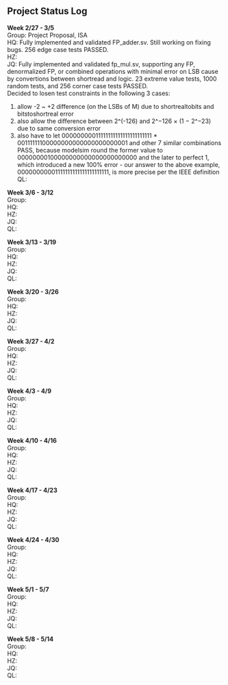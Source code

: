 ## Project Status Log

**Week 2/27 - 3/5** <br />
Group: Project Proposal, ISA <br />
HQ: Fully implemented and validated FP_adder.sv. Still working on fixing bugs. 256 edge case tests PASSED. <br />
HZ: <br />
JQ: Fully implemented and validated fp_mul.sv, supporting any FP, denormalized FP, or combined operations with minimal error on LSB cause by convertions between shortread and logic. 23 extreme value tests, 1000 random tests, and 256 corner case tests PASSED. <br />
Decided to losen test constraints in the following 3 cases: <br />
1. allow -2 ~ +2 difference (on the LSBs of M) due to shortrealtobits and bitstoshortreal error <br />
2. also allow the difference between 2^(-126) and 2^−126 × (1 − 2^−23) due to same conversion error <br />
3. also have to let 00000000011111111111111111111111 * 00111111100000000000000000000001 and other 7 similar combinations PASS, because modelsim round the former value to 00000000100000000000000000000000 and the later to perfect 1, which introduced a new 100% error - our answer to the above example, 00000000001111111111111111111111, is more precise per the IEEE definition <br />
QL: <br />

**Week 3/6 - 3/12** <br />
Group: <br />
HQ: <br />
HZ: <br />
JQ: <br />
QL: <br />

**Week 3/13 - 3/19** <br />
Group: <br />
HQ: <br />
HZ: <br />
JQ: <br />
QL: <br />

**Week 3/20 - 3/26** <br />
Group: <br />
HQ: <br />
HZ: <br />
JQ: <br />
QL: <br />

**Week 3/27 - 4/2** <br />
Group: <br />
HQ: <br />
HZ: <br />
JQ: <br />
QL: <br />

**Week 4/3 - 4/9** <br />
Group: <br />
HQ: <br />
HZ: <br />
JQ: <br />
QL: <br />

**Week 4/10 - 4/16** <br />
Group: <br />
HQ: <br />
HZ: <br />
JQ: <br />
QL: <br />

**Week 4/17 - 4/23** <br />
Group: <br />
HQ: <br />
HZ: <br />
JQ: <br />
QL: <br />

**Week 4/24 - 4/30** <br />
Group: <br />
HQ: <br />
HZ: <br />
JQ: <br />
QL: <br />

**Week 5/1 - 5/7** <br />
Group: <br />
HQ: <br />
HZ: <br />
JQ: <br />
QL: <br />

**Week 5/8 - 5/14** <br />
Group: <br />
HQ: <br />
HZ: <br />
JQ: <br />
QL: <br />
